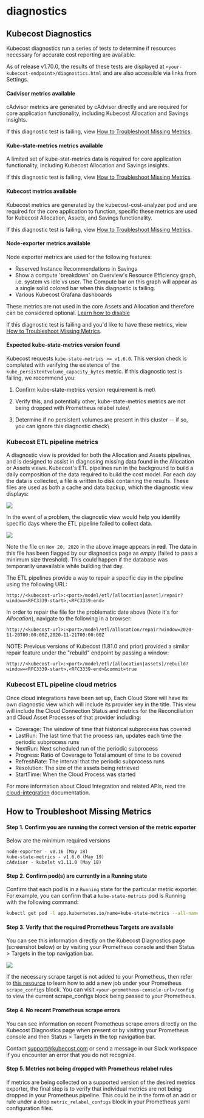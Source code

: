 # diagnostics

## Kubecost Diagnostics

Kubecost diagnostics run a series of tests to determine if resources necessary for accurate cost reporting are available.

As of release v1.70.0, the results of these tests are displayed at `<your-kubecost-endpoint>/diagnostics.html` and are also accessible via links from Settings.

#### Cadvisor metrics available

cAdvisor metrics are generated by cAdvisor directly and are required for core application functionality, including Kubecost Allocation and Savings insights.

If this diagnostic test is failing, view [How to Troubleshoot Missing Metrics](diagnostics.md#how-to-troubleshoot-missing-metrics).

#### Kube-state-metrics metrics available

A limited set of kube-stat-metrics data is required for core application functionality, including Kubecost Allocation and Savings insights.

If this diagnostic test is failing, view [How to Troubleshoot Missing Metrics](diagnostics.md#how-to-troubleshoot-missing-metrics).

#### Kubecost metrics available

Kubecost metrics are generated by the kubecost-cost-analyzer pod and are required for the core application to function, specific these metrics are used for Kubecost Allocation, Assets, and Savings functionality.

If this diagnostic test is failing, view [How to Troubleshoot Missing Metrics](diagnostics.md#how-to-troubleshoot-missing-metrics).

#### Node-exporter metrics available

Node exporter metrics are used for the following features:

* Reserved Instance Recommendations in Savings
* Show a compute 'breakdown' on Overview's Resource Efficiency graph, i.e. system vs idle vs user. The Compute bar on this graph will appear as a single solid colored bar when this diagnostic is failing.
* Various Kubecost Grafana dashboards

These metrics are not used in the core Assets and Allocation and therefore can be considered optional. [Learn how to disable](http://docs.kubecost.com/getting-started#node-exporter)

If this diagnostic test is failing and you'd like to have these metrics, view [How to Troubleshoot Missing Metrics](diagnostics.md#how-to-troubleshoot-missing-metrics).

#### Expected kube-state-metrics version found

Kubecost requests `kube-state-metrics >= v1.6.0`. This version check is completed with verifying the existence of the `kube_persistentvolume_capacity_bytes` metric. If this diagnostic test is failing, we recommend you:

1. Confirm kube-state-metrics version requirement is met\

2. Verify this, and potentially other, kube-state-metrics metrics are not being dropped with Prometheus relabel rules\

3. Determine if no persistent volumes are present in this cluster -- if so, you can ignore this diagnostic check\

### Kubecost ETL pipeline metrics

A diagnostic view is provided for both the Allocation and Assets pipelines, and is designed to assist in diagnosing missing data found in the Allocation or Assets views. Kubecost's ETL pipelines run in the background to build a daily composition of the data required to build the cost model. For each day the data is collected, a file is written to disk containing the results. These files are used as both a cache and data backup, which the diagnostic view displays:

![](https://raw.githubusercontent.com/kubecost/docs/main/images/diagnostics-etl.png)

In the event of a problem, the diagnostic view would help you identify specific days where the ETL pipeline failed to collect data.

![](https://raw.githubusercontent.com/kubecost/docs/main/images/diagnostics-etl-problem.png)

Note the file on `Nov 20, 2020` in the above image appears in **red**. The data in this file has been flagged by our diagnostics page as _empty_ (failed to pass a minimum size threshold). This could happen if the database was temporarily unavailable while building that day.

The ETL pipelines provide a way to repair a specific day in the pipeline using the following URL:

```
http://<kubecost-url>:<port>/model/etl/[allocation|asset]/repair?window=<RFC3339-start>,<RFC3339-end>
```

In order to repair the file for the problematic date above (Note it's for _Allocation_), navigate to the following in a browser:

```
http://<kubecost-url>:<port>/model/etl/allocation/repair?window=2020-11-20T00:00:00Z,2020-11-21T00:00:00Z
```

NOTE: Previous versions of Kubecost (1.81.0 and prior) provided a similar repair feature under the "rebuild" endpoint by passing a window:

```
http://<kubecost-url>:<port>/model/etl/[allocation|assets]/rebuild?window=<RFC3339-start>,<RFC3339-end>&commit=true
```

### Kubecost ETL pipeline cloud metrics

Once cloud integrations have been set up, Each Cloud Store will have its own diagnostic view which will include its provider key in the title. This view will include the Cloud Connection Status and metrics for the Reconciliation and Cloud Asset Processes of that provider including:

* Coverage: The window of time that historical subprocess has covered
* LastRun: The last time that the process ran, updates each time the periodic subprocess runs
* NextRun: Next scheduled run of the periodic subprocess
* Progress: Ratio of Coverage to Total amount of time to be covered
* RefreshRate: The interval that the periodic subprocess runs
* Resolution: The size of the assets being retrieved
* StartTime: When the Cloud Process was started

For more information about Cloud Integration and related APIs, read the [cloud-integration](https://github.com/kubecost/docs/blob/main/cloud-integration.md) documentation.

## How to Troubleshoot Missing Metrics

#### Step 1. Confirm you are running the correct version of the metric exporter

Below are the minimum required versions

```
node-exporter - v0.16 (May 18)
kube-state-metrics - v1.6.0 (May 19)
cAdvisor - kubelet v1.11.0 (May 18)
```

#### Step 2. Confirm pod(s) are currently in a Running state

Confirm that each pod is in a `Running` state for the particular metric exporter. For example, you can confirm that a `kube-state-metrics` pod is Running with the following command:

```bash
kubectl get pod -l app.kubernetes.io/name=kube-state-metrics --all-namespaces
```

#### Step 3. Verify that the required Prometheus Targets are available

You can see this information directly on the Kubecost Diagnostics page (screenshot below) or by visiting your Prometheus console and then Status > Targets in the top navigation bar.

![](https://raw.githubusercontent.com/kubecost/docs/main/images/diagnostics-prom-targets.png)

If the necessary scrape target is not added to your Prometheus, then refer to [this resource](https://prometheus.io/docs/prometheus/latest/configuration/configuration/#scrape\_config) to learn how to add a new job under your Prometheus `scrape_configs` block. You can visit `<your-prometheus-console-url>/config` to view the current scrape\_configs block being passed to your Prometheus.

#### Step 4. No recent Prometheus scrape errors

You can see information on recent Prometheus scrape errors directly on the Kubecost Diagnostics page when present or by visiting your Prometheus console and then Status > Targets in the top navigation bar.

Contact support@kubecost.com or send a message in our Slack workspace if you encounter an error that you do not recognize.

#### Step 5. Metrics not being dropped with Prometheus relabel rules

If metrics are being collected on a supported version of the desired metrics exporter, the final step is to verify that individual metrics are not being dropped in your Prometheus pipeline. This could be in the form of an add or rule under a drop `metric_relabel_configs` block in your Prometheus yaml configuration files.
